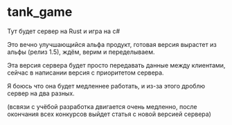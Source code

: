 # tank_game

Тут будет сервер на Rust и игра на c#

Это вечно улучшающийся альфа продукт, готовая версия вырастет из альфы (релиз 1.5), ждём, верим и переделываем.

Эта версия сервера будет просто передавать данные между клиентами, сейчас в написании версия с приоритетом сервера. 

Я боюсь что она будет медленнее работать, и из-за этого дроблю сервер на два разных.

(всвязи с учёбой разработка двигается очень медленно, после окончания всех конкурсов выйдет статья с новой версией сервера)
